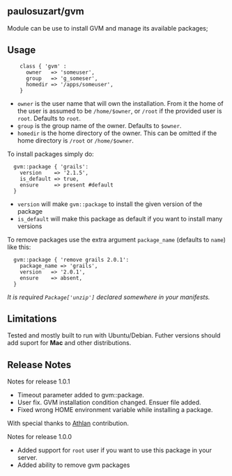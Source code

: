 paulosuzart/gvm
---------------

Module can be use to install GVM and manage its available packages;

Usage
-----

````puppet
    class { 'gvm' :
      owner   => 'someuser',
      group   => 'g_someser',
      homedir => '/apps/someuser',
    }
````

   - `owner` is the user name that will own the installation. From it the home of the user is assumed to be `/home/$owner`, or `/root` if the provided user is `root`. Defaults to `root`.
   - `group` is the group name of the owner.  Defaults to `$owner`.
   - `homedir` is the home directory of the owner.  This can be omitted if the home directory is `/root` or `/home/$owner`.

To install packages simply do:

````puppet
  gvm::package { 'grails':
    version    => '2.1.5',
    is_default => true,
    ensure     => present #default
  }
````

   - `version` will make `gvm::package` to install the given version of the package
   - `is_default` will make this package as default if you want to install many versions

To remove packages use the extra argument `package_name` (defaults to `name`) like this:

````puppet
  gvm::package { 'remove grails 2.0.1':
    package_name => 'grails',
    version   => '2.0.1',
    ensure    => absent,
  }
````

*It is required `Package['unzip']` declared somewhere in your manifests.*

Limitations
-----------
Tested and mostly built to run with Ubuntu/Debian. Futher versions should add suport for **Mac** and other distributions.


Release Notes
-------------
Notes for release 1.0.1

  - Timeout parameter added to gvm::package.
  - User fix. GVM installation condition changed. Ensuer file added.
  - Fixed wrong HOME environment variable while installing a package.

With special thanks to [Athlan](https://github.com/athlan) contribution.



Notes for release 1.0.0

  - Added support for `root` user if you want to use this package in your server.
  - Added ability to remove gvm packages

